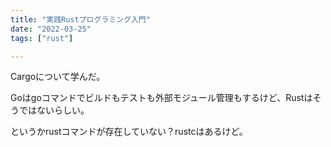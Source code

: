 ```yaml
---
title: "実践Rustプログラミング入門"
date: "2022-03-25"
tags: ["rust"]

---
```


Cargoについて学んだ。

Goはgoコマンドでビルドもテストも外部モジュール管理もするけど、Rustはそうではないらしい。

というかrustコマンドが存在していない？rustcはあるけど。

